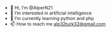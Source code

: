 - 👋 Hi, I’m @AlperN21
- 👀 I’m interested in artificial intelligence
- 🌱 I’m currently learning python and php
- 📫 How to reach me alp32turk32@gmail.com

<!---
AlperN21/AlperN21 is a ✨ special ✨ repository because its `README.md` (this file) appears on your GitHub profile.
You can click the Preview link to take a look at your changes.
--->
